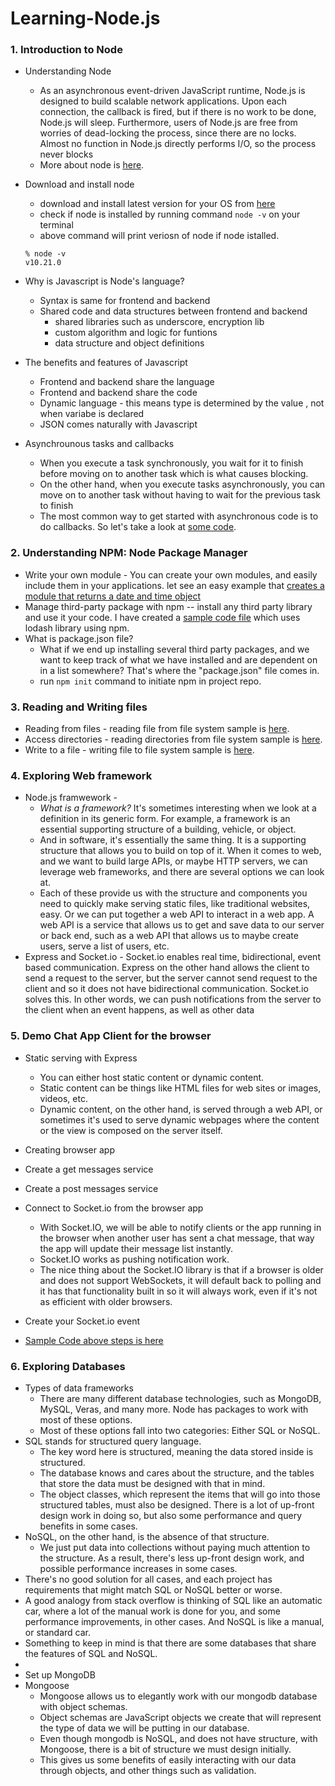# Learning-Node.js

### 1. Introduction to Node

- Understanding Node
  - As an asynchronous event-driven JavaScript runtime, Node.js is designed to build scalable network applications. Upon each connection, the callback is fired, but if there is no work to be done, Node.js will sleep.
    Furthermore, users of Node.js are free from worries of dead-locking the process, since there are no locks. Almost no function in Node.js directly performs I/O, so the process never blocks
  - More about node is [here](https://nodejs.org/en/about/).
- Download and install node

  - download and install latest version for your OS from [here](https://nodejs.org/en/)
  - check if node is installed by running command `node -v` on your terminal
  - above command will print veriosn of node if node istalled.

  ```
  % node -v
  v10.21.0
  ```

- Why is Javascript is Node's language?
  - Syntax is same for frontend and backend
  - Shared code and data structures between frontend and backend
    - shared libraries such as underscore, encryption lib
    - custom algorithm and logic for funtions
    - data structure and object definitions
- The benefits and features of Javascript
  - Frontend and backend share the language
  - Frontend and backend share the code
  - Dynamic language - this means type is determined by the value , not when variabe is declared
  - JSON comes naturally with Javascript
- Asynchrounous tasks and callbacks
  - When you execute a task synchronously, you wait for it to finish before moving on to another task which is what causes blocking.
  - On the other hand, when you execute tasks asynchronously, you can move on to another task without having to wait for the previous task to finish
  - The most common way to get started with asynchronous code is to do callbacks. So let's take a look at [some code](./intro-to-node/async-task-and-callback.js).

### 2. Understanding NPM: Node Package Manager

- Write your own module - You can create your own modules, and easily include them in your applications. let see an easy example that [creates a module that returns a date and time object](./understanding-npm/write-your-own-module/)
- Manage third-party package with npm -- install any third party library and use it your code. I have created a [sample code file](understanding-npm/third-party-lib/sample.js) which uses lodash library using npm.
- What is package.json file?
  - What if we end up installing several third party packages, and we want to keep track of what we have installed and are dependent on in a list somewhere? That's where the "package.json" file comes in.
  - run `npm init` command to initiate npm in project repo.

### 3. Reading and Writing files

- Reading from files - reading file from file system sample is [here](./reading-writing-files/readFiles/).
- Access directories - reading directories from file system sample is [here](./reading-writing-files/access-directories/accessDir.js).
- Write to a file - writing file to file system sample is [here](./reading-writing-files/write-a-file/).

### 4. Exploring Web framework

- Node.js framwework -
  - _What is a framework?_ It's sometimes interesting when we look at a definition in its generic form. For example, a framework is an essential supporting structure of a building, vehicle, or object.
  - And in software, it's essentially the same thing. It is a supporting structure that allows you to build on top of it. When it comes to web, and we want to build large APIs, or maybe HTTP servers, we can leverage web frameworks, and there are several options we can look at.
  - Each of these provide us with the structure and components you need to quickly make serving static files, like traditional websites, easy. Or we can put together a web API to interact in a web app. A web API is a service that allows us to get and save data to our server or back end, such as a web API that allows us to maybe create users, serve a list of users, etc.
- Express and Socket.io - Socket.io enables real time, bidirectional, event based communication. Express on the other hand allows the client to send a request to the server, but the server cannot send request to the client and so it does not have bidirectional communication. Socket.io solves this. In other words, we can push notifications from the server to the client when an event happens, as well as other data

### 5. Demo Chat App Client for the browser

- Static serving with Express

  - You can either host static content or dynamic content.
  - Static content can be things like HTML files for web sites or images, videos, etc.
  - Dynamic content, on the other hand, is served through a web API, or sometimes it's used to serve dynamic webpages where the content or the view is composed on the server itself.

- Creating browser app
- Create a get messages service
- Create a post messages service
- Connect to Socket.io from the browser app

  - With Socket.IO, we will be able to notify clients or the app running in the browser when another user has sent a chat message, that way the app will update their message list instantly.
  - Socket.IO works as pushing notification work.
  - The nice thing about the Socket.IO library is that if a browser is older and does not support WebSockets, it will default back to polling and it has that functionality built in so it will always work, even if it's not as efficient with older browsers.

- Create your Socket.io event

- [Sample Code above steps is here](./chat-app-client/)

### 6. Exploring Databases

- Types of data frameworks
  - There are many different database technologies, such as MongoDB, MySQL, Veras, and many more. Node has packages to work with most of these options.
  - Most of these options fall into two categories: Either SQL or NoSQL.
- SQL stands for structured query language.
  - The key word here is structured, meaning the data stored inside is structured.
  - The database knows and cares about the structure, and the tables that store the data must be designed with that in mind.
  - The object classes, which represent the items that will go into those structured tables, must also be designed. There is a lot of up-front design work in doing so, but also some performance and query benefits in some cases.
- NoSQL, on the other hand, is the absence of that structure.
  - We just put data into collections without paying much attention to the structure. As a result, there's less up-front design work, and possible performance increases in some cases.
- There's no good solution for all cases, and each project has requirements that might match SQL or NoSQL better or worse.
- A good analogy from stack overflow is thinking of SQL like an automatic car, where a lot of the manual work is done for you, and some performance improvements, in other cases. And NoSQL is like a manual, or standard car.
- Something to keep in mind is that there are some databases that share the features of SQL and NoSQL.
-
- Set up MongoDB
- Mongoose
  - Mongoose allows us to elegantly work with our mongodb database with object schemas.
  - Object schemas are JavaScript objects we create that will represent the type of data we will be putting in our database.
  - Even though mongodb is NoSQL, and does not have structure, with Mongoose, there is a bit of structure we must design initially.
  - This gives us some benefits of easily interacting with our data through objects, and other things such as validation.
